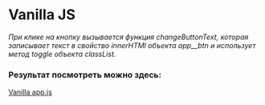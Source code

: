 # Vanilla JS

*При клике на кнопку вызывается функция changeButtonText, которая записывает текст в свойство innerHTMl объекта app__btn и использует метод toggle объекта classList.*

### Результат посмотреть можно здесь:

[Vanilla app.js](http://n92604gi.beget.tech/01-vanilla-js/)